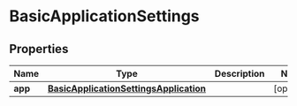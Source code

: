 

# BasicApplicationSettings


## Properties

| Name | Type | Description | Notes |
|------------ | ------------- | ------------- | -------------|
|**app** | [**BasicApplicationSettingsApplication**](BasicApplicationSettingsApplication.md) |  |  [optional] |



